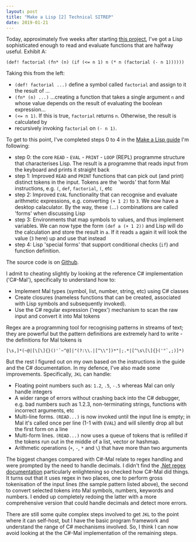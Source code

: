 ```yaml
---
layout: post
title: "Make a Lisp [2] Technical SITREP"
date: 2019-01-21
---
```


Today, approximately five weeks after starting [this project](https://www.non-kinetic-effects.co.uk/blog/2019/01/01/MAL-1), I've got a Lisp sophisticated enough to read and evaluate functions that are halfway useful. Exhibit A:

```
(def! factorial (fn* (n) (if (<= n 1) n (* n (factorial (- n 1))))))
```

Taking this from the left:

* `(def! factorial ...)` define a symbol called `factorial` and assign to it the result of ...
* `(fn* (n) ...)` ...creating a function that takes a single argument `n` and whose value depends on the result of evaluating the boolean expression...
* `(<= n 1)`. If this is true, `factorial` returns `n`. Otherwise, the result is calculated by
* recursively invoking `factorial` on `(- n 1)`.

To get to this point, I've completed steps 0 to 4 in the [Make a Lisp guide](https://github.com/kanaka/mal) I'm following:
* step 0: the core `READ` - `EVAL` - `PRINT` - `LOOP` (REPL) programme structure that characterises Lisp. The result is a programme that reads input from the keyboard and prints it straight back
* step 1: Improved `READ` and `PRINT` functions that can pick out (and print) distinct tokens in the input. Tokens are the 'words' that form Mal instructions, e.g. `(`, `def`, `factorial`, `(`, etc
* step 2: Improved `EVAL` functionality that can recognise and evaluate arithmetic expressions, e.g. converting `(+ 1 2)` to `3`. We now have a desktop calaculator. By the way, these `(`...`)` combinations are called 'forms' when discussing Lisp
* step 3: Environments that map symbols to values, and thus implement variables. We can now type the form `(def a (+ 1 2))` and Lisp will do the calculation and store the result in `a`. If it reads `a` again it will look the value (`3` here) up and use that instead
* step 4: Lisp 'special forms' that support conditional checks (`if`) and function definition.

The source code is on [Github](https://github.com/KineticLensman/JK-s-Lisp/tree/master/Mal-step-4c-complete).

I admit to cheating slightly by looking at the reference C# implementation ('C#-Mal'), specifically to understand how to:
* Implement Mal types (symbol, list, number, string, etc) using C# classes
* Create closures (nameless functions that can be created, associated with Lisp symbols and subsequently invoked).
* Use the C# regular expression ('regex') mechanism to scan the raw input and convert it into Mal tokens  

Regex are a programming tool for recognising patterns in streams of text; they are powerful but the pattern definitions are extremely hard to write - the definitions for Mal tokens is
```
[\s,]*(~@|[\[\]{}()'`~^@]|"(?:\\.|[^\\"])*"|;.*|[^\s\[\]{}('"`,;)]*)
```

But the rest I figured out on my own based on the instructions in the guide and the C# documentation. In my defence, I've also made some improvements. Specifically, `JKL` can handle:

* Floating point numbers such as: `1.2`, `.5`, `-.5` whereas Mal can only handle integers
* A wider range of errors without crashing back into the C# debugger, e.g. bad numbers such as 1.2.3, non-terminating strings, functions with incorrect arguments, etc
* Multi-line forms. `(READ...)` is now invoked until the input line is empty; in Mal it's called once per line (1-1 with `EVAL`) and will silently drop all but the first form on a line
* Multi-form lines. `(READ...)` now uses a queue of tokens that is refilled if the tokens run out in the middle of a list, vector or hashmap. 
* Arithmetic operations (`+`, `-`, `*` and `\`) that have more than two arguments

The biggest changes compared with C#-Mal relate to regex handling and were prompted by the need to handle decimals. I didn't find the [.Net regex documentation](https://docs.microsoft.com/en-us/dotnet/api/system.text.regularexpressions?view=netframework-4.7.2) particularly enlightening so checked how C#-Mal did things. It turns out that it uses regex in two places, one to perform gross tokenisation of the input lines (the sample pattern listed above), the second to convert selected tokens into Mal symbols, numbers, keywords and numbers. I ended up completely redoing the latter with a more comprehensive version that could handle decimals and detect more errors. 

There are still some quite complex steps involved to get `JKL` to the point where it can self-host, but I have the basic program framework and understand the range of C# mechanisms involved. So, I think I can now avoid looking at the the C#-Mal implementation of the remaining steps.


